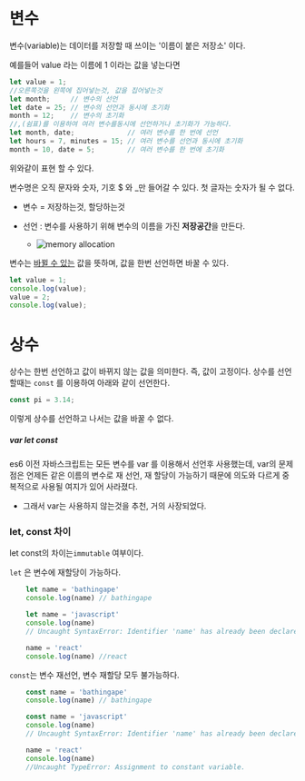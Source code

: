 # 변수

변수(variable)는 데이터를 저장할 때 쓰이는 '이름이 붙은 저장소' 이다.

예를들어 value 라는 이름에 1 이라는 값을 넣는다면

```javascript
let value = 1;
//오른쪽것을 왼쪽에 집어넣는것, 값을 집어넣는것
let month;     // 변수의 선언
let date = 25; // 변수의 선언과 동시에 초기화
month = 12;    // 변수의 초기화
//,(쉼표)를 이용하여 여러 변수를동시에 선언하거나 초기화가 가능하다.
let month, date;             // 여러 변수를 한 번에 선언
let hours = 7, minutes = 15; // 여러 변수를 선언과 동시에 초기화
month = 10, date = 5;        // 여러 변수를 한 번에 초기화
```

위와같이 표현 할 수 있다.

변수명은 오직 문자와 숫자, 기호 $ 와 _만 들어갈 수 있다. 첫 글자는 숫자가 될 수 없다.

- 변수 = 저장하는것, 할당하는것
  
- 선언 : 변수를 사용하기 위해 변수의 이름을 가진 **저장공간**을 만든다.
  
  - ![memory allocation](https://miro.medium.com/max/700/1*IiejRUFbks-TaOzJJvdoVw.jpeg)

변수는 <u>바뀔 수 있는</u> 값을 뜻하며, 값을 한번 선언하면 바꿀 수 있다.

```javascript
let value = 1;
console.log(value);
value = 2;
console.log(value);
```

# 상수

상수는 한번 선언하고 값이 바뀌지 않는 값을 의미한다. 즉, 값이 고정이다. 상수를 선언 할때는 `const` 를 이용하여 아래와 같이 선언한다.

```javascript
const pi = 3.14;
```

이렇게 상수를 선언하고 나서는 값을 바꿀 수 없다.

##### var let const

es6 이전 자바스크립트는 모든 변수를 var 를 이용해서 선언후 사용했는데, var의 문제점은 언제든 같은 이름의 변수로 재 선언, 재 할당이 가능하기 때문에 의도와 다르게 중복적으로 사용될 여지가 있어 사라졌다.

- 그래서 var는 사용하지 않는것을 추천, 거의 사장되었다.

### let, const 차이

let const의 차이는`immutable` 여부이다.

`let` 은 변수에 재할당이 가능하다.

```js
    let name = 'bathingape'
    console.log(name) // bathingape

    let name = 'javascript'
    console.log(name) 
    // Uncaught SyntaxError: Identifier 'name' has already been declared

    name = 'react'
    console.log(name) //react
```

`const`는 변수 재선언, 변수 재할당 모두 불가능하다.

```js
    const name = 'bathingape'
    console.log(name) // bathingape

    const name = 'javascript'
    console.log(name) 
    // Uncaught SyntaxError: Identifier 'name' has already been declared

    name = 'react'
    console.log(name) 
    //Uncaught TypeError: Assignment to constant variable.
```